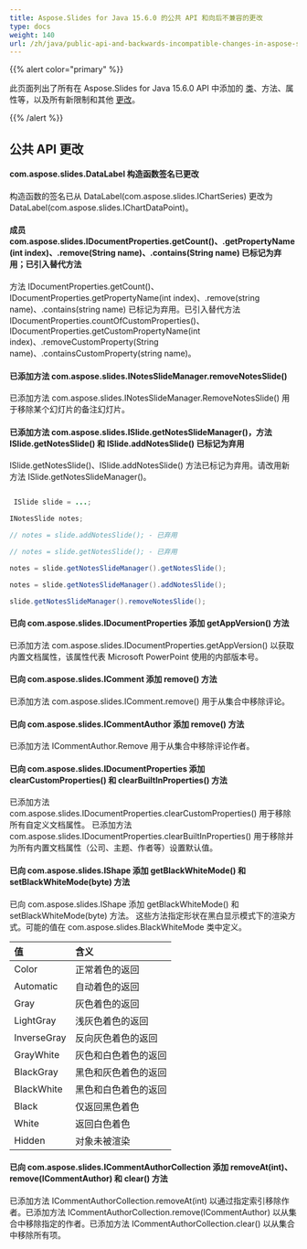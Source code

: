 ```yaml
---
title: Aspose.Slides for Java 15.6.0 的公共 API 和向后不兼容的更改
type: docs
weight: 140
url: /zh/java/public-api-and-backwards-incompatible-changes-in-aspose-slides-for-java-15-6-0/
---
```


{{% alert color="primary" %}} 

此页面列出了所有在 Aspose.Slides for Java 15.6.0 API 中添加的 [类](/slides/zh/java/public-api-and-backwards-incompatible-changes-in-aspose-slides-for-java-15-6-0/)、方法、属性等，以及所有新限制和其他 [更改](/slides/zh/java/public-api-and-backwards-incompatible-changes-in-aspose-slides-for-java-15-6-0/)。

{{% /alert %}} 
## **公共 API 更改**
#### **com.aspose.slides.DataLabel 构造函数签名已更改**
构造函数的签名已从 DataLabel(com.aspose.slides.IChartSeries) 更改为 DataLabel(com.aspose.slides.IChartDataPoint)。
#### **成员 com.aspose.slides.IDocumentProperties.getCount()、.getPropertyName(int index)、.remove(String name)、.contains(String name) 已标记为弃用；已引入替代方法**
方法 IDocumentProperties.getCount()、IDocumentProperties.getPropertyName(int index)、.remove(string name)、.contains(string name) 已标记为弃用。已引入替代方法 IDocumentProperties.countOfCustomProperties()、IDocumentProperties.getCustomPropertyName(int index)、.removeCustomProperty(String name)、.containsCustomProperty(string name)。
#### **已添加方法 com.aspose.slides.INotesSlideManager.removeNotesSlide()**
已添加方法 com.aspose.slides.INotesSlideManager.RemoveNotesSlide() 用于移除某个幻灯片的备注幻灯片。
#### **已添加方法 com.aspose.slides.ISlide.getNotesSlideManager()，方法 ISlide.getNotesSlide() 和 ISlide.addNotesSlide() 已标记为弃用**
ISlide.getNotesSlide()、ISlide.addNotesSlide() 方法已标记为弃用。请改用新方法 ISlide.getNotesSlideManager()。

``` java

 ISlide slide = ...;

INotesSlide notes;

// notes = slide.addNotesSlide(); - 已弃用

// notes = slide.getNotesSlide(); - 已弃用

notes = slide.getNotesSlideManager().getNotesSlide();

notes = slide.getNotesSlideManager().addNotesSlide();

slide.getNotesSlideManager().removeNotesSlide();

```
#### **已向 com.aspose.slides.IDocumentProperties 添加 getAppVersion() 方法**
已添加方法 com.aspose.slides.IDocumentProperties.getAppVersion() 以获取内置文档属性，该属性代表 Microsoft PowerPoint 使用的内部版本号。
#### **已向 com.aspose.slides.IComment 添加 remove() 方法**
已添加方法 com.aspose.slides.IComment.remove() 用于从集合中移除评论。
#### **已向 com.aspose.slides.ICommentAuthor 添加 remove() 方法**
已添加方法 ICommentAuthor.Remove 用于从集合中移除评论作者。
#### **已向 com.aspose.slides.IDocumentProperties 添加 clearCustomProperties() 和 clearBuiltInProperties() 方法**
已添加方法 com.aspose.slides.IDocumentProperties.clearCustomProperties() 用于移除所有自定义文档属性。
已添加方法 com.aspose.slides.IDocumentProperties.clearBuiltInProperties() 用于移除并为所有内置文档属性（公司、主题、作者等）设置默认值。
#### **已向 com.aspose.slides.IShape 添加 getBlackWhiteMode() 和 setBlackWhiteMode(byte) 方法**
已向 com.aspose.slides.IShape 添加 getBlackWhiteMode() 和 setBlackWhiteMode(byte) 方法。
这些方法指定形状在黑白显示模式下的渲染方式。可能的值在 com.aspose.slides.BlackWhiteMode 类中定义。

|**值** |**含义** |
| :- | :- |
|Color |正常着色的返回 |
|Automatic |自动着色的返回 |
|Gray |灰色着色的返回 |
|LightGray |浅灰色着色的返回 |
|InverseGray |反向灰色着色的返回 |
|GrayWhite |灰色和白色着色的返回 |
|BlackGray |黑色和灰色着色的返回 |
|BlackWhite |黑色和白色着色的返回 |
|Black |仅返回黑色着色 |
|White |返回白色着色 |
|Hidden |对象未被渲染 |
#### **已向 com.aspose.slides.ICommentAuthorCollection 添加 removeAt(int)、remove(ICommentAuthor) 和 clear() 方法**
已添加方法 ICommentAuthorCollection.removeAt(int) 以通过指定索引移除作者。已添加方法 ICommentAuthorCollection.remove(ICommentAuthor) 以从集合中移除指定的作者。已添加方法 ICommentAuthorCollection.clear() 以从集合中移除所有项。